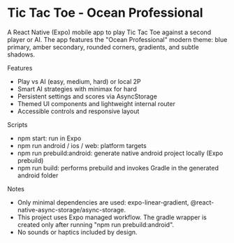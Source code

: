 # Tic Tac Toe - Ocean Professional

A React Native (Expo) mobile app to play Tic Tac Toe against a second player or AI. The app features the "Ocean Professional" modern theme: blue primary, amber secondary, rounded corners, gradients, and subtle shadows.

Features
- Play vs AI (easy, medium, hard) or local 2P
- Smart AI strategies with minimax for hard
- Persistent settings and scores via AsyncStorage
- Themed UI components and lightweight internal router
- Accessible controls and responsive layout

Scripts
- npm start: run in Expo
- npm run android / ios / web: platform targets
- npm run prebuild:android: generate native android project locally (Expo prebuild)
- npm run build: performs prebuild and invokes Gradle in the generated android folder

Notes
- Only minimal dependencies are used: expo-linear-gradient, @react-native-async-storage/async-storage.
- This project uses Expo managed workflow. The gradle wrapper is created only after running "npm run prebuild:android".
- No sounds or haptics included by design.
